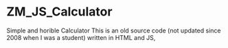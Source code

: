 # ZM_JS_Calculator
Simple and horible Calculator 
This is an old source code (not updated since 2008 when I was a student) written in HTML and JS,
